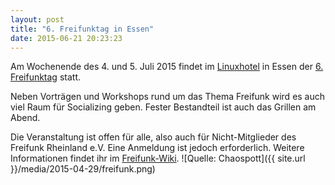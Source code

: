 ```yaml
---
layout: post
title: "6. Freifunktag in Essen"
date: 2015-06-21 20:23:23
---
```

Am Wochenende des 4. und 5. Juli 2015 findet im [Linuxhotel](https://www.linuxhotel.de) in Essen der [6. Freifunktag](https://wiki.freifunk-rheinland.net/Freifunktag/2015-07) statt.

Neben Vorträgen und Workshops rund um das Thema Freifunk wird es auch viel Raum für Socializing geben. Fester Bestandteil ist auch das Grillen am Abend.

Die Veranstaltung ist offen für alle, also auch für Nicht-Mitglieder des Freifunk Rheinland e.V. Eine Anmeldung ist jedoch erforderlich.
Weitere Informationen findet ihr im [Freifunk-Wiki](https://wiki.freifunk-rheinland.net/Freifunktag/2015-07).
![Quelle: Chaospott]({{ site.url }}/media/2015-04-29/freifunk.png)
